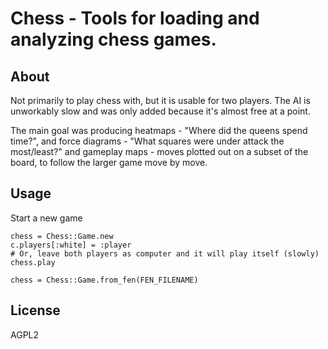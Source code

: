 # Chess - Tools for loading and analyzing chess games.

## About

Not primarily to play chess with, but it is usable for two players. The AI is unworkably slow and was only added because it's almost free at a point.

The main goal was producing heatmaps - "Where did the queens spend time?", and force diagrams - "What squares were under attack the most/least?" and gameplay maps - moves plotted out on a subset of the board, to follow the larger game move by move. 

## Usage

Start a new game
```
chess = Chess::Game.new
c.players[:white] = :player
# Or, leave both players as computer and it will play itself (slowly)
chess.play
```

```
chess = Chess::Game.from_fen(FEN_FILENAME)
```

## License

AGPL2
